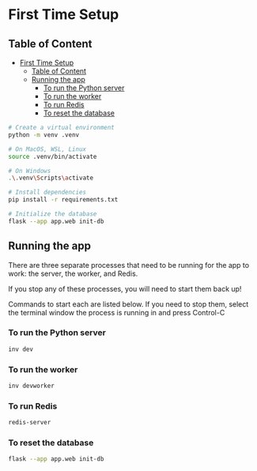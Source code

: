 # First Time Setup

## Table of Content

- [First Time Setup](#first-time-setup)
  - [Table of Content](#table-of-content)
  - [Running the app](#running-the-app)
    - [To run the Python server](#to-run-the-python-server)
    - [To run the worker](#to-run-the-worker)
    - [To run Redis](#to-run-redis)
    - [To reset the database](#to-reset-the-database)

```sh
# Create a virtual environment
python -m venv .venv

# On MacOS, WSL, Linux
source .venv/bin/activate

# On Windows
.\.venv\Scripts\activate

# Install dependencies
pip install -r requirements.txt

# Initialize the database
flask --app app.web init-db
```

## Running the app

There are three separate processes that need to be running for the app to work: the server, the worker, and Redis.

If you stop any of these processes, you will need to start them back up!

Commands to start each are listed below. If you need to stop them, select the terminal window the process is running in and press Control-C

### To run the Python server

```sh
inv dev
```

### To run the worker

```sh
inv devworker
```

### To run Redis

```sh
redis-server
```

### To reset the database

```sh
flask --app app.web init-db
```

